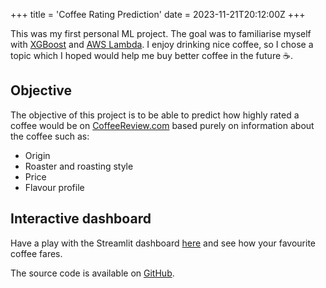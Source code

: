 +++
title = 'Coffee Rating Prediction'
date = 2023-11-21T20:12:00Z
+++

This was my first personal ML project. The goal was to familiarise myself with [XGBoost](https://xgboost.readthedocs.io/en/stable/) and [AWS Lambda](https://aws.amazon.com/lambda/). I enjoy drinking nice coffee, so I chose a topic which I hoped would help me buy better coffee in the future :coffee:.

## Objective
The objective of this project is to be able to predict how highly rated a coffee would be on [CoffeeReview.com](http://CoffeeReview.com) based purely on information about the coffee such as:
- Origin
- Roaster and roasting style
- Price
- Flavour profile

## Interactive dashboard
Have a play with the Streamlit dashboard [here](https://coffee-rating-prediction.streamlit.app/) and see how your favourite coffee fares.

The source code is available on [GitHub](https://github.com/alxhslm/coffee-rating-prediction).